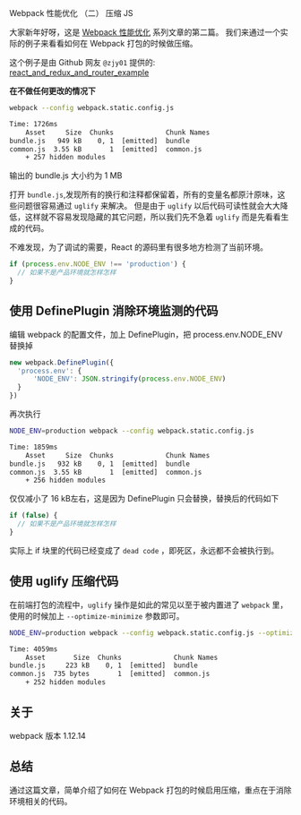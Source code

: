 Webpack 性能优化 （二） 压缩 JS

大家新年好呀，这是 [Webpack 性能优化](https://github.com/wyvernnot/webpack_performance) 系列文章的第二篇。
我们来通过一个实际的例子来看看如何在 Webpack 打包的时候做压缩。

这个例子是由 Github 网友 `@zjy01` 提供的: [react_and_redux_and_router_example](https://github.com/zjy01/react_and_redux_and_router_example)

**在不做任何更改的情况下**

```sh
webpack --config webpack.static.config.js
```

```txt
Time: 1726ms
    Asset     Size  Chunks             Chunk Names
bundle.js   949 kB    0, 1  [emitted]  bundle
common.js  3.55 kB       1  [emitted]  common.js
    + 257 hidden modules
```

输出的 bundle.js 大小约为 1 MB

打开 `bundle.js`,发现所有的换行和注释都保留着，所有的变量名都原汁原味，这些问题很容易通过 `uglify` 来解决。
但是由于 `uglify` 以后代码可读性就会大大降低，这样就不容易发现隐藏的其它问题，所以我们先不急着 `uglify` 而是先看看生成的代码。

不难发现，为了调试的需要，React 的源码里有很多地方检测了当前环境。

```js
if (process.env.NODE_ENV !== 'production') {
  // 如果不是产品环境就怎样怎样
}
```

## 使用 DefinePlugin 消除环境监测的代码

编辑 webpack 的配置文件，加上 DefinePlugin，把 process.env.NODE_ENV 替换掉

```js
new webpack.DefinePlugin({
  'process.env': {
      'NODE_ENV': JSON.stringify(process.env.NODE_ENV)
  }
})
```

再次执行

```sh
NODE_ENV=production webpack --config webpack.static.config.js
```

```txt
Time: 1859ms
    Asset     Size  Chunks             Chunk Names
bundle.js   932 kB    0, 1  [emitted]  bundle
common.js  3.55 kB       1  [emitted]  common.js
    + 256 hidden modules
```

仅仅减小了 16 kB左右，这是因为 DefinePlugin 只会替换，替换后的代码如下

```js
if (false) {
  // 如果不是产品环境就怎样怎样
}
```

实际上 if 块里的代码已经变成了 `dead code` ，即死区，永远都不会被执行到。

## 使用 uglify 压缩代码

在前端打包的流程中，`uglify` 操作是如此的常见以至于被内置进了 `webpack` 里，使用的时候加上 `--optimize-minimize` 参数即可。

```sh
NODE_ENV=production webpack --config webpack.static.config.js --optimize-minimize
```

```txt
Time: 4059ms
    Asset       Size  Chunks             Chunk Names
bundle.js     223 kB    0, 1  [emitted]  bundle
common.js  735 bytes       1  [emitted]  common.js
    + 252 hidden modules
```

## 关于

webpack 版本 1.12.14

## 总结

通过这篇文章，简单介绍了如何在 Webpack 打包的时候启用压缩，重点在于消除环境相关的代码。